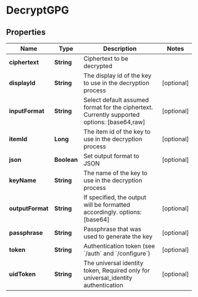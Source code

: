 

# DecryptGPG


## Properties

Name | Type | Description | Notes
------------ | ------------- | ------------- | -------------
**ciphertext** | **String** | Ciphertext to be decrypted | 
**displayId** | **String** | The display id of the key to use in the decryption process |  [optional]
**inputFormat** | **String** | Select default assumed format for the ciphertext. Currently supported options: [base64,raw] |  [optional]
**itemId** | **Long** | The item id of the key to use in the decryption process |  [optional]
**json** | **Boolean** | Set output format to JSON |  [optional]
**keyName** | **String** | The name of the key to use in the decryption process | 
**outputFormat** | **String** | If specified, the output will be formatted accordingly. options: [base64] |  [optional]
**passphrase** | **String** | Passphrase that was used to generate the key |  [optional]
**token** | **String** | Authentication token (see &#x60;/auth&#x60; and &#x60;/configure&#x60;) |  [optional]
**uidToken** | **String** | The universal identity token, Required only for universal_identity authentication |  [optional]




